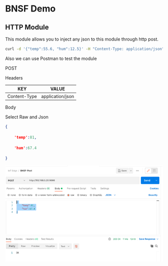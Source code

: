 # BNSF Demo

## HTTP Module

This module allows you to inject any json to this module through http post.

```bash
curl -d '{"temp":55.6, "hum":12.5}' -H "Content-Type: application/json" -X POST http://localhost:9000
```

Also we can use Postman to test the module

POST

Headers

| KEY          | VALUE            |
| ------------ | ---------------- |
| Content-Type | application/json |



Body

Select Raw and Json

```json
{

​    'temp':81,

​    'hum':67.4

}
```



![image-20220907112451472](/assets/images/image-20220907112451472.png)

